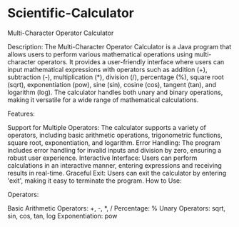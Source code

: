 # Scientific-Calculator
Multi-Character Operator Calculator

Description:
The Multi-Character Operator Calculator is a Java program that allows users to perform various mathematical operations using multi-character operators. It provides a user-friendly interface where users can input mathematical expressions with operators such as addition (+), subtraction (-), multiplication (*), division (/), percentage (%), square root (sqrt), exponentiation (pow), sine (sin), cosine (cos), tangent (tan), and logarithm (log). The calculator handles both unary and binary operations, making it versatile for a wide range of mathematical calculations.

Features:

Support for Multiple Operators: The calculator supports a variety of operators, including basic arithmetic operations, trigonometric functions, square root, exponentiation, and logarithm.
Error Handling: The program includes error handling for invalid inputs and division by zero, ensuring a robust user experience.
Interactive Interface: Users can perform calculations in an interactive manner, entering expressions and receiving results in real-time.
Graceful Exit: Users can exit the calculator by entering 'exit', making it easy to terminate the program.
How to Use:

Operators:

Basic Arithmetic Operators: +, -, *, /
Percentage: %
Unary Operators: sqrt, sin, cos, tan, log
Exponentiation: pow
